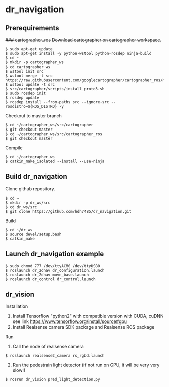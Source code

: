 # dr_navigation

## Prerequirements
~~### cartographer_ros~~
~~Download cartographer on cartographer workspace.~~
```
$ sudo apt-get update
$ sudo apt-get install -y python-wstool python-rosdep ninja-build
$ cd ~
$ mkdir -p cartographer_ws
$ cd cartographer_ws
$ wstool init src
$ wstool merge -t src https://raw.githubusercontent.com/googlecartographer/cartographer_ros/master/cartographer_ros.rosinstall
$ wstool update -t src
$ src/cartographer/scripts/install_proto3.sh
$ sudo rosdep init
$ rosdep update
$ rosdep install --from-paths src --ignore-src --rosdistro=${ROS_DISTRO} -y
```
Checkout to master branch
```
$ cd ~/cartographer_ws/src/cartographer
$ git checkout master
$ cd ~/cartographer_ws/src/cartographer_ros
$ git checkout master
```
Compile
```
$ cd ~/cartographer_ws
$ catkin_make_isolated --install --use-ninja
```


## Build dr_navigation
Clone github repository.
```
$ cd ~
$ mkdir -p dr_ws/src
$ cd dr_ws/src
$ git clone https://github.com/hdh7485/dr_navigation.git
```
Build
```
$ cd ~/dr_ws
$ source devel/setup.bash
$ catkin_make
```

## Launch dr_navigation example
```
$ sudo chmod 777 /dev/ttyACM0 /dev/ttyUSB0
$ roslaunch dr_2dnav dr_configuration.launch
$ roslaunch dr_2dnav move_base.launch
$ roslaunch dr_control dr_control.launch
```
## dr_vision
Installation
1) Install Tensorflow "python2" with compatible version with CUDA, cuDNN see link https://www.tensorflow.org/install/source#gpu
2) Install Realsense camera SDK package and Realsense ROS package

Run
1) Call the node of realsense camera
```
$ roslaunch realsense2_camera rs_rgbd.launch
```
2) Run the pedestrain light detector (if not run on GPU, it will be very very slow!)
```
$ rosrun dr_vision pred_light_detection.py
```
